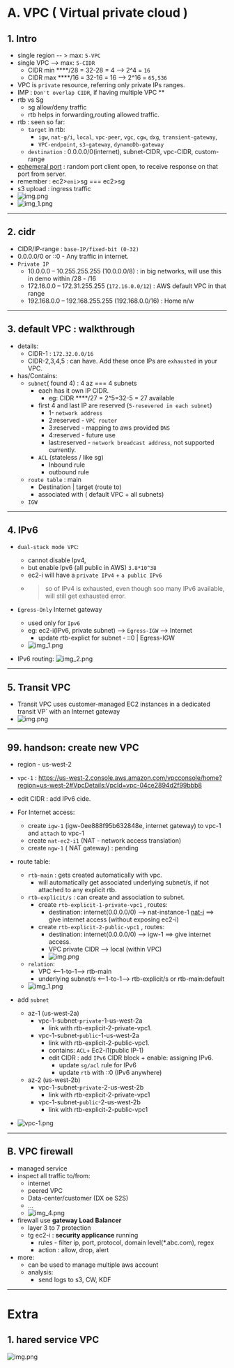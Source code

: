 # A. VPC ( Virtual private cloud )
## 1. Intro
- single region -- > max: `5-VPC `
- single VPC --> max: `5-CIDR `
  - CIDR min ****/28 = 32-28 = 4 --> 2^4 = `16`
  - CIDR max ****/16 = 32-16 = 16 --> 2^16 = `65,536`
- VPC is `private` resource, referring only private IPs ranges.
- IMP : `Don't overlap CIDR`, if having multiple VPC **
- rtb vs Sg
  - sg allow/deny traffic
  - rtb helps in forwarding,routing allowed traffic.
- rtb : seen so far: 
  - `target` in rtb: 
    - `igw`, `nat-g/i`, `local`, `vpc-peer`, `vgc`, `cgw`, `dxg`, `transient-gateway`, 
    - `VPC-endpoint`, `s3-gateway`, `dynamoDb-gateway`
  - `destination` : 0.0.0.0/0(internet), subnet-CIDR, vpc-CIDR, custom-range
- [ephemeral port](../99_img/vpc-2/img_2.png) : random port client open, to receive response on that port from server.
- remember : ec2>`eni`>sg === ec2>sg
- s3 upload : ingress traffic
- ![img.png](../99_img/vpc-1/img-v2.png)
- ![img_1.png](../99_img/vpc-1/img_1-v2.png)

---
## 2. cidr
- CIDR/IP-range : `base-IP/fixed-bit (0-32)` 
- 0.0.0.0/0  or ::0 -  Any traffic in internet.
- `Private IP`
  -  10.0.0.0 – 10.255.255.255 (10.0.0.0/8) : in big networks, will use this in demo within /28 - /16
  -  172.16.0.0 – 172.31.255.255 (`172.16.0.0/12`) : AWS default VPC in that range
  -  192.168.0.0 – 192.168.255.255 (192.168.0.0/16) : Home n/w

---
## 3. default VPC : walkthrough
  - details:
    - CIDR-1 : `172.32.0.0/16`
    - CIDR-2,3,4,5 : can have. Add these once IPs are `exhausted` in your VPC.
  - has/Contains:
    - `subnet`( found 4) : 4 az === 4 subnets 
      - each has it own IP CIDR.
        - eg: CIDR ****/27 = 2^5=32-5 = 27 available
      - first 4 and last IP  are reserved (`5-resevered in each subnet`) 
        - 1- `network address`
        - 2:reserved - `VPC router`
        - 3:reserved - mapping to aws provided `DNS`
        - 4:reserved - future use
        - last:reserved - `network broadcast address`, not supported currently.
      - `ACL`  (stateless / like sg)
        - Inbound rule
        - outbound rule
    - `route table` : main
      - Destination | target (route to)
      - associated with ( default VPC + all subnets) 
    - `IGW`

---
## 4. IPv6
- `dual-stack mode VPC`:
  - cannot disable Ipv4,
  - but enable Ipv6 (all public in AWS) `3.8*10^38`
  - ec2-i will have a `private IPv4` + `a public IPv6`
  - > so of IPv4 is exhausted, even though soo many IPv6 available, will still get exhausted error.

- `Egress-Only` Internet gateway
  - used only for `Ipv6`
  - eg: ec2-i(IPv6, private subnet) --> `Egress-IGW` --> Internet
    - update rtb-explict for subnet - ::0 | Egress-IGW
  - ![img_1.png](../99_img/vpc-2/ipv6-2.png)

- IPv6 routing:
  ![img_2.png](../99_img/vpc-2/ipv6-3.png)

--- 
## 5. Transit VPC
-  Transit VPC uses customer-managed EC2 instances in a dedicated transit VP` with an Internet gateway
- ![img.png](../99_img/vpc-1/Transit-VPC.png)

---
## 99. handson: create new VPC
- region - us-west-2
- `vpc-1` : https://us-west-2.console.aws.amazon.com/vpcconsole/home?region=us-west-2#VpcDetails:VpcId=vpc-04ce2894d2f99bbb8
- edit CIDR : add IPv6 cide.
- For Internet access:
  - create `igw-1` (igw-0ee888f95b632848e, internet gateway) to vpc-1 and `attach` to vpc-1
  - create `nat-ec2-i1` (NAT - network access translation)
  - create `ngw-1` ( NAT gateway) : pending
- route table:
  - `rtb-main` : gets created automatically with vpc.
    - will automatically get associated underlying subnet/s, if not attached to any explicit rtb.
  - `rtb-explicit/s` : can create and association to subnet.
      - create `rtb-explicit-1-private-vpc1` , routes:
        - destination: internet(0.0.0.0/0) --> nat-instance-1 [nat-i](03_VPC-2.md) ==> give internet access (without exposing ec2-i)
      - create `rtb-explicit-2-public-vpc1` , routes: 
        - destination: internet(0.0.0.0/0)  --> igw-1 ==> give internet access.
        - VPC private CIDR --> local (within VPC)
        - ![img.png](../99_img/vpc-1/img.png)
  - `relation`:
    - VPC <--1-to-1--> rtb-main
    - underlying subnet/s <--1-to-1--> rtb-explicit/s or rtb-main:default
  - ![img_1.png](../99_img/vpc-1/img_1.png)

- add `subnet`
  - az-1 (us-west-2a)
    - vpc-1-subnet-`private`-1-us-west-2a
      - link with rtb-explicit-2-private-vpc1.
    - vpc-1-subnet-`public`-1-us-west-2a
      - link with rtb-explicit-2-public-vpc1.
      - contains: `ACL`+ Ec2-i1(public IP-1)
      - edit CIDR : add `IPv6` CIDR block + enable: assigning IPv6.
        - update `sg/acl` rule for IPv6
        - update `rtb` with ::0 (IPv6 anywhere)
  - az-2 (us-west-2b)
    - vpc-1-subnet-`private`-2-us-west-2b
      - link with rtb-explicit-2-private-vpc1
    - vpc-1-subnet-`public`-2-us-west-2b
      - link with rtb-explicit-2-public-vpc1


- ![vpc-1.png](../99_img/draw-io/VPC-1.drawio.png)

---
## B. VPC firewall
- managed service
- inspect all traffic to/from:
  - internet
  - peered VPC
  - Data-center/customer (DX oe S2S)
  - ...
  - ![img_4.png](../99_img/vpc-4/img_4.png)
- firewall use **gateway Load Balancer** 
  - layer 3 to 7 protection
  - tg ec2-i : **security applicance** running
    - rules - filter ip, port, protocol, domain level(*.abc.com), regex
    - action : allow, drop, alert
- more:
  - can be used to manage multiple aws account
  - analysis:
    - send logs to s3, CW, KDF

---
# Extra
## 1. hared service VPC
![img.png](../99_img/vpc-1/SharedserviceVPC.png)






